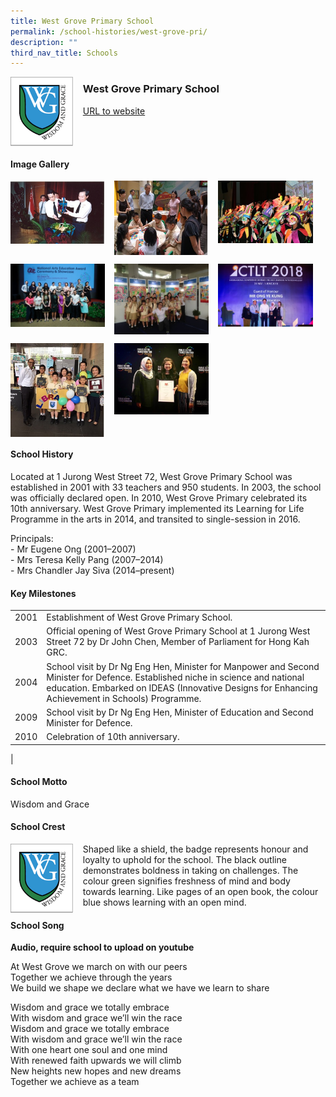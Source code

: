 ```yaml
---
title: West Grove Primary School
permalink: /school-histories/west-grove-pri/
description: ""
third_nav_title: Schools
---
```

<img src="/images/westgrovepri1.png" style="width:20%;margin-right:15px;" align = "left">

### **West Grove Primary School**
[URL to website](https://www.westgrovepri.moe.edu.sg/)

<br clear="left">

#### **Image Gallery**

<p><a href="https://staging.d1yxymztqoj7qn.amplifyapp.com/images/westgrovepri2.jpg">  
<img src="/images/westgrovepri2.jpg" style="width:30%;margin-right:15px;" align = "left">
</a></p>

<p><a href="https://staging.d1yxymztqoj7qn.amplifyapp.com/images/westgrovepri3.jpg">  
<img src="/images/westgrovepri3.jpg" style="width:30%;margin-right:15px;" align = "left">
</a></p>

<p><a href="https://staging.d1yxymztqoj7qn.amplifyapp.com/images/westgrovepri4.jpg">  
<img src="/images/westgrovepri4.jpg" style="width:30%;margin-right:15px;" align = "left">
</a></p>

<br clear="left">

<p><a href="https://staging.d1yxymztqoj7qn.amplifyapp.com/images/westgrovepri5.jpg">  
<img src="/images/westgrovepri5.jpg" style="width:30%;margin-right:15px;" align = "left">
</a></p>

<p><a href="https://staging.d1yxymztqoj7qn.amplifyapp.com/images/westgrovepri6.jpg">  
<img src="/images/westgrovepri6.jpg" style="width:30%;margin-right:15px;" align = "left">
</a></p>

<p><a href="https://staging.d1yxymztqoj7qn.amplifyapp.com/images/westgrovepri7.jpg">  
<img src="/images/westgrovepri7.jpg" style="width:30%;margin-right:15px;" align = "left">
</a></p>

<br clear="left">

<p><a href="https://staging.d1yxymztqoj7qn.amplifyapp.com/images/westgrovepri8.jpg">  
<img src="/images/westgrovepri8.jpg" style="width:30%;margin-right:15px;" align = "left">
</a></p>

<p><a href="https://staging.d1yxymztqoj7qn.amplifyapp.com/images/westgrovepri9.jpg">  
<img src="/images/westgrovepri9.jpg" style="width:30%;margin-right:15px;" align = "left">
</a></p>

<br clear="left">

#### **School History**
Located at 1 Jurong West Street 72, West Grove Primary School was established in 2001 with 33 teachers and 950 students. In 2003, the school was officially declared open. In 2010, West Grove Primary celebrated its 10th anniversary. West Grove Primary implemented its Learning for Life Programme in the arts in 2014, and transited to single-session in 2016.

Principals:<br>
\- Mr Eugene Ong (2001–2007)<br>
\- Mrs Teresa Kelly Pang (2007–2014)<br>
\- Mrs Chandler Jay Siva (2014–present)

#### **Key Milestones**

|  |  |
|:---:|---|
| 2001 | Establishment of West Grove Primary School. |
| 2003 | Official opening of West Grove Primary School at 1 Jurong West Street 72 by Dr John Chen, Member of Parliament for Hong Kah GRC. |
| 2004 | School visit by Dr Ng Eng Hen, Minister for Manpower and Second Minister for Defence. Established niche in science and national education. Embarked on IDEAS (Innovative Designs for Enhancing Achievement in Schools) Programme. |
| 2009 | School visit by Dr Ng Eng Hen, Minister of Education and Second Minister for Defence. |
| 2010 | Celebration of 10th anniversary. |
|

#### **School Motto**
Wisdom and Grace

#### **School Crest**
<img src="/images/westgrovepri1.png" style="width:20%;margin-right:15px;" align = "left">

Shaped like a shield, the badge represents honour and loyalty to uphold for the school. The black outline demonstrates boldness in taking on challenges. The colour green signifies freshness of mind and body towards learning. Like pages of an open book, the colour blue shows learning with an open mind.

#### **School Song**
**Audio, require school to upload on youtube**

At West Grove we march on with our peers<br>
Together we achieve through the years<br>
We build we shape we declare what we have we learn to share

Wisdom and grace we totally embrace<br>
With wisdom and grace we’ll win the race<br>
Wisdom and grace we totally embrace<br>
With wisdom and grace we’ll win the race<br>
With one heart one soul and one mind<br>
With renewed faith upwards we will climb<br>
New heights new hopes and new dreams<br>
Together we achieve as a team